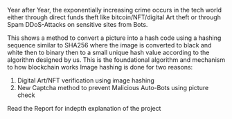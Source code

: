 Year after Year, the exponentially increasing crime occurs in the tech world either through direct funds theft like bitcoin/NFT/digital Art theft or through Spam DDoS-Attacks on sensitive sites from Bots.

This shows a method to convert a picture into a hash code using a hashing sequence similar to SHA256 where the image is converted to black and white then to binary then to a small unique hash value according to the algorithm designed by us.
This is the foundational algorithm and mechanism to how blockchain works
Image hashing is done for two reasons:
1.	Digital Art/NFT verification using image hashing
2.	New Captcha method to prevent Malicious Auto-Bots using picture check


Read the Report for indepth explanation of the project
